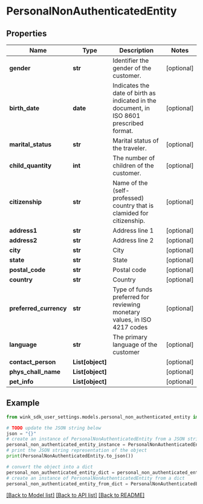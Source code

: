 # PersonalNonAuthenticatedEntity


## Properties

Name | Type | Description | Notes
------------ | ------------- | ------------- | -------------
**gender** | **str** | Identifier the gender of the customer. | [optional] 
**birth_date** | **date** | Indicates the date of birth as indicated in the document, in ISO 8601 prescribed format. | [optional] 
**marital_status** | **str** | Marital status of the traveler. | [optional] 
**child_quantity** | **int** | The number of children of the customer. | [optional] 
**citizenship** | **str** | Name of the (self-professed) country that is clamided for citizenship. | [optional] 
**address1** | **str** | Address line 1 | [optional] 
**address2** | **str** | Address line 2 | [optional] 
**city** | **str** | City | [optional] 
**state** | **str** | State | [optional] 
**postal_code** | **str** | Postal code | [optional] 
**country** | **str** | Country | [optional] 
**preferred_currency** | **str** | Type of funds preferred for reviewing monetary values, in ISO 4217 codes | [optional] 
**language** | **str** | The primary language of the customer | [optional] 
**contact_person** | **List[object]** |  | [optional] 
**phys_chall_name** | **List[object]** |  | [optional] 
**pet_info** | **List[object]** |  | [optional] 

## Example

```python
from wink_sdk_user_settings.models.personal_non_authenticated_entity import PersonalNonAuthenticatedEntity

# TODO update the JSON string below
json = "{}"
# create an instance of PersonalNonAuthenticatedEntity from a JSON string
personal_non_authenticated_entity_instance = PersonalNonAuthenticatedEntity.from_json(json)
# print the JSON string representation of the object
print(PersonalNonAuthenticatedEntity.to_json())

# convert the object into a dict
personal_non_authenticated_entity_dict = personal_non_authenticated_entity_instance.to_dict()
# create an instance of PersonalNonAuthenticatedEntity from a dict
personal_non_authenticated_entity_from_dict = PersonalNonAuthenticatedEntity.from_dict(personal_non_authenticated_entity_dict)
```
[[Back to Model list]](../README.md#documentation-for-models) [[Back to API list]](../README.md#documentation-for-api-endpoints) [[Back to README]](../README.md)


